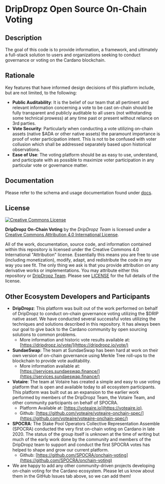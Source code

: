 # DripDropz Open Source On-Chain Voting #

## Description ##

The goal of this code is to provide information, a framework, and ultimately a full-stack solution to users and 
organizations seeking to conduct governance or voting on the Cardano blockchain.

## Rationale ##

Key features that have informed design decisions of this platform include, but are not limited, to the following:

- **Public Auditability**: It is the belief of our team that all pertinent and relevant information concerning a vote to be
  cast on-chain should be fully transparent and publicly auditable to all users (not withstanding some technical prowess)
  at any time past or present without reliance on 3rd parties.
- **Vote Security**: Particularly when conducting a vote utilizing on-chain assets (native $ADA or other native assets) the
  paramount importance is proof of voter participation intent. This is not to be confused with voter collusion which
  shall be addressed separately based upon historical observations.
- **Ease of Use**: The voting platform should be as easy to use, understand, and participate with as possible to 
  maximize voter participation in any particular vote or governance matter.

## Documentation ##

Please refer to the schema and usage documentation found under [docs](docs/README.md).

## License ##

[<img alt="Creative Commons License" style="border-width:0" src="https://i.creativecommons.org/l/by/4.0/88x31.png" />](http://creativecommons.org/licenses/by/4.0/)

**DripDropz On-Chain Voting** by the _DripDropz Team_ is licensed under a 
[Creative Commons Attribution 4.0 International License](http://creativecommons.org/licenses/by/4.0/).

All of the work, documentation, source code, and information contained within this repository is licensed under the 
Creative Commons 4.0 International "Attribution" license. Essentially this means you are free to use (including monetization),
modify, adapt, and redistribute the code in any way you see fit. The only thing we ask is that you provide attribution on any
derivative works or implementations. You may attribute either this repository or [DripDropz Team](https://dripdropz.io).
Please see [LICENSE](LICENSE.md) for the full details of the license.



## Other Ecosystem Developers and Participants ##

- **DripDropz**: This platform was built out of the work performed on behalf of DripDropz to conduct on-chain governance
  voting utilizing the $DRIP native asset. We have conducted several successful votes utilizing the techniques and
  solutions described in this repository. It has always been our goal to give back to the Cardano community by open
  sourcing solutions to common problems.
  - More information and historic vote results available at: [https://dripdropz.io/vote/](https://dripdropz.io/vote/)
- **SundaeSwap**: The team at SundaeSwap has been hard at work on their own version of on-chain governance using Merkle Tree
  roll-ups to the blockchain to provide vote auditability.
  - More information available at: [https://services.sundaeswap.finance/](https://services.sundaeswap.finance/)
- **Votaire**: The team at Votaire has created a simple and easy to use voting platform that is open and available today to
  all ecosystem participants. This platform was built out as an expansion to the earlier work performed by members of 
  the DripDropz Team, the Votaire Team, and other community participants on behalf of SPOCRA.
  - Platform Available at: [https://voteaire.io](https://voteaire.io).
  - Github: [https://github.com/voteaire/voteaire-onchain-spec/](https://github.com/voteaire/voteaire-onchain-spec/)
- **SPOCRA**: The Stake Pool Operators Collective Representation Assemble (SPOCRA) conducted the very first on-chain voting
  on Cardano in late 2020. The status of the group itself is unknown at the time of writing but much of the early work
  done by the community and members of the DripDropz team to support and conduct the first SPOCRA votes has helped to 
  shape and grow our current platform.
  - Github: [https://github.com/SPOCRA/onchain-voting](https://github.com/SPOCRA/onchain-voting)
- We are happy to add any other community-driven projects developing on-chain voting for the Cardano ecosystem. Please
  let us know about them in the GitHub Issues tab above, so we can add them!
